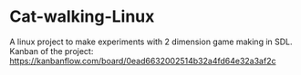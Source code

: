 Cat-walking-Linux
=================
A linux project to make experiments with 2 dimension game making in SDL.
Kanban of the project: https://kanbanflow.com/board/0ead6632002514b32a4fd64e32a3af2c
